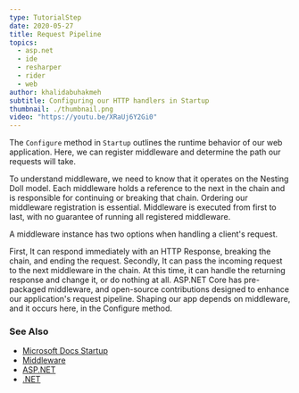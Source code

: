```yaml
---
type: TutorialStep
date: 2020-05-27
title: Request Pipeline
topics:
  - asp.net
  - ide
  - resharper
  - rider
  - web
author: khalidabuhakmeh
subtitle: Configuring our HTTP handlers in Startup
thumbnail: ./thumbnail.png
video: "https://youtu.be/XRaUj6Y2Gi0"
---
```


The `Configure` method in `Startup` outlines the runtime behavior of our web application. Here, we can register middleware and determine the path our requests will take.

To understand middleware, we need to know that it operates on the Nesting Doll model. Each middleware holds a reference to the next in the chain and is responsible for continuing or breaking that chain. Ordering our middleware registration is essential. Middleware is executed from first to last, with no guarantee of running all registered middleware.

A middleware instance has two options when handling a client's request.

First, It can respond immediately with an HTTP Response, breaking the chain, and ending the request.
Secondly, It can pass the incoming request to the next middleware in the chain. At this time, it can handle the returning response and change it, or do nothing at all.
ASP.NET Core has pre-packaged middleware, and open-source contributions designed to enhance our application's request pipeline. Shaping our app depends on middleware, and it occurs here, in the Configure method.

### See Also

- [Microsoft Docs Startup](https://docs.microsoft.com/en-us/aspnet/core/fundamentals/startup?view=aspnetcore-3.1)
- [Middleware](https://docs.microsoft.com/en-us/aspnet/core/fundamentals/middleware/?view=aspnetcore-3.1)
- [ASP.NET](https://dotnet.microsoft.com/apps/aspnet)
- [.NET](https://dot.net/)
